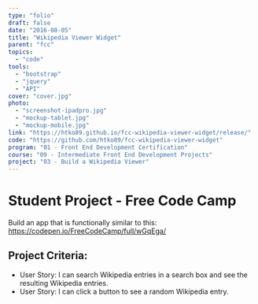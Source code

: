 ```yaml
---
type: "folio"
draft: false
date: "2016-08-05"
title: "Wikipedia Viewer Widget"
parent: "fcc"
topics:
  - "code"
tools:
  - "bootstrap"
  - "jquery"
  - "API"
cover: "cover.jpg"
photo:
  - "screenshot-ipadpro.jpg"
  - "mockup-tablet.jpg"
  - "mockup-mobile.jpg"
link: "https://htko89.github.io/fcc-wikipedia-viewer-widget/release/"
code: "https://github.com/htko89/fcc-wikipedia-viewer-widget"
program: "01 - Front End Development Certification"
course: "09 - Intermediate Front End Development Projects"
project: "03 - Build a Wikipedia Viewer"
---
```

# Student Project - Free Code Camp
Build an app that is functionally similar to this: https://codepen.io/FreeCodeCamp/full/wGqEga/

## Project Criteria:
* User Story: I can search Wikipedia entries in a search box and see the resulting Wikipedia entries.
* User Story: I can click a button to see a random Wikipedia entry.
